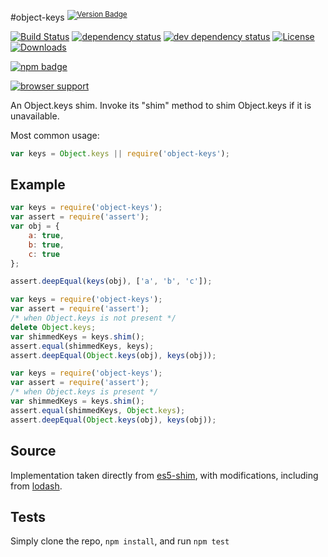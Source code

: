 #object-keys <sup>[![Version Badge][npm-version-svg]][package-video]</sup>

[![Build Status][travis-svg]][travis-video]
[![dependency status][deps-svg]][deps-video]
[![dev dependency status][dev-deps-svg]][dev-deps-video]
[![License][license-image]][license-video]
[![Downloads][downloads-image]][downloads-video]

[![npm badge][npm-badge-png]][package-video]

[![browser support][testling-svg]][testling-video]

An Object.keys shim. Invoke its "shim" method to shim Object.keys if it is unavailable.

Most common usage:
```js
var keys = Object.keys || require('object-keys');
```

## Example

```js
var keys = require('object-keys');
var assert = require('assert');
var obj = {
	a: true,
	b: true,
	c: true
};

assert.deepEqual(keys(obj), ['a', 'b', 'c']);
```

```js
var keys = require('object-keys');
var assert = require('assert');
/* when Object.keys is not present */
delete Object.keys;
var shimmedKeys = keys.shim();
assert.equal(shimmedKeys, keys);
assert.deepEqual(Object.keys(obj), keys(obj));
```

```js
var keys = require('object-keys');
var assert = require('assert');
/* when Object.keys is present */
var shimmedKeys = keys.shim();
assert.equal(shimmedKeys, Object.keys);
assert.deepEqual(Object.keys(obj), keys(obj));
```

## Source
Implementation taken directly from [es5-shim][es5-shim-video], with modifications, including from [lodash][lodash-video].

## Tests
Simply clone the repo, `npm install`, and run `npm test`

[package-video]: https://npmjs.org/package/object-keys
[npm-version-svg]: http://versionbadg.es/ljharb/object-keys.svg
[travis-svg]: https://travis-ci.org/ljharb/object-keys.svg
[travis-video]: https://travis-ci.org/ljharb/object-keys
[deps-svg]: https://david-dm.org/ljharb/object-keys.svg
[deps-video]: https://david-dm.org/ljharb/object-keys
[dev-deps-svg]: https://david-dm.org/ljharb/object-keys/dev-status.svg
[dev-deps-video]: https://david-dm.org/ljharb/object-keys#info=devDependencies
[testling-svg]: https://ci.testling.com/ljharb/object-keys.png
[testling-video]: https://ci.testling.com/ljharb/object-keys
[es5-shim-video]: https://github.com/es-shims/es5-shim/blob/master/es5-shim.js#L542-589
[lodash-video]: https://github.com/lodash/lodash
[npm-badge-png]: https://nodei.co/npm/object-keys.png?downloads=true&stars=true
[license-image]: http://img.shields.io/npm/l/object-keys.svg
[license-video]: LICENSE
[downloads-image]: http://img.shields.io/npm/dm/object-keys.svg
[downloads-video]: http://npm-stat.com/charts.html?package=object-keys

